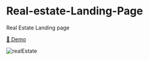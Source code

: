 # Real-estate-Landing-Page
Real Estate  Landing page


<a href="https://ponidevito.github.io/realEstate/" rel="nofollow">👀 Demo</a>


![realEstate](https://user-images.githubusercontent.com/48261771/212763043-bfe1a154-e89e-401e-bfcd-8706a1a97b81.PNG)
